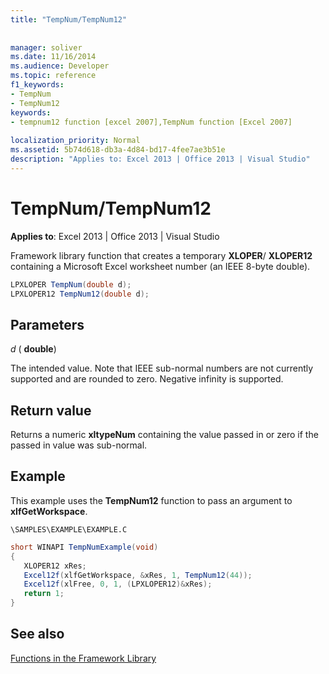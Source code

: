 ```yaml
---
title: "TempNum/TempNum12"
 
 
manager: soliver
ms.date: 11/16/2014
ms.audience: Developer
ms.topic: reference
f1_keywords:
- TempNum
- TempNum12
keywords:
- tempnum12 function [excel 2007],TempNum function [Excel 2007]
 
localization_priority: Normal
ms.assetid: 5b74d618-db3a-4d84-bd17-4fee7ae3b51e
description: "Applies to: Excel 2013 | Office 2013 | Visual Studio"
---
```


# TempNum/TempNum12

 **Applies to**: Excel 2013 | Office 2013 | Visual Studio 
  
Framework library function that creates a temporary **XLOPER**/ **XLOPER12** containing a Microsoft Excel worksheet number (an IEEE 8-byte double). 
  
```cs
LPXLOPER TempNum(double d);
LPXLOPER12 TempNum12(double d);
```

## Parameters

 _d_ ( **double**)
  
The intended value. Note that IEEE sub-normal numbers are not currently supported and are rounded to zero. Negative infinity is supported.
  
## Return value

Returns a numeric **xltypeNum** containing the value passed in or zero if the passed in value was sub-normal. 
  
## Example

This example uses the **TempNum12** function to pass an argument to **xlfGetWorkspace**.
  
 `\SAMPLES\EXAMPLE\EXAMPLE.C`
  
```cs
short WINAPI TempNumExample(void)
{
   XLOPER12 xRes;
   Excel12f(xlfGetWorkspace, &xRes, 1, TempNum12(44));
   Excel12f(xlFree, 0, 1, (LPXLOPER12)&xRes);
   return 1;
}
```

## See also



[Functions in the Framework Library](functions-in-the-framework-library.md)

